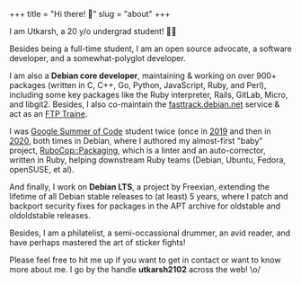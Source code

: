 +++
title = "Hi there! 👋"
slug = "about"
+++

I am Utkarsh, a 20 y/o undergrad student! 👨‍🎓

Besides being a full-time student, I am an open source advocate, a software
developer, and a somewhat-polyglot developer.

I am also a **Debian core developer**, maintaining & working on over 900+
packages (written in C, C++, Go, Python, JavaScript, Ruby, and Perl),
including some key packages like the Ruby interpreter, Rails, GitLab, Micro,
and libgit2. Besides, I also co-maintain the
[fasttrack.debian.net](https://fasttrack.debian.net/) service & act as an
[FTP Traine](https://ftp-master.debian.org/).

I was [Google Summer of Code](https://summerofcode.withgoogle.com/) student
twice (once in [2019](https://summerofcode.withgoogle.com/archive/2019/projects/6014695855620096/)
and then in [2020](https://summerofcode.withgoogle.com/projects/#6589566074486784),
both times in Debian, where I authored my almost-first "baby" project,
[RuboCop::Packaging](https://github.com/utkarsh2102/rubocop-packaging), which
is a linter and an auto-corrector, written in Ruby, helping downstream Ruby
teams (Debian, Ubuntu, Fedora, openSUSE, et al).

And finally, I work on **Debian LTS**, a project by Freexian, extending the
lifetime of all Debian stable releases to (at least) 5 years, where I patch
and backport security fixes for packages in the APT archive for oldstable
and oldoldstable releases.

Besides, I am a philatelist, a semi-occassional drummer, an avid reader,
and have perhaps mastered the art of sticker fights!

Please feel free to hit me up if you want to get in contact or want to know
more about me. I go by the handle **utkarsh2102** across the web! \o/
